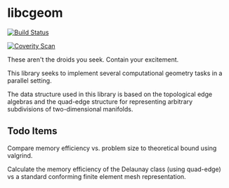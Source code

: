# libcgeom

[![Build Status](https://travis-ci.org/jdahm/libcgeom.svg?branch=master)](https://travis-ci.org/jdahm/libcgeom)

[![Coverity Scan](https://scan.coverity.com/projects/6802/badge.svg)](https://scan.coverity.com/projects/jdahm-libcgeom)

These aren't the droids you seek. Contain your excitement.

This library seeks to implement several computational geometry tasks
in a parallel setting.

The data structure used in this library is based on the topological
edge algebras and the quad-edge structure for representing arbitrary
subdivisions of two-dimensional manifolds.

## Todo Items

Compare memory efficiency vs. problem size to theoretical bound using
valgrind.

Calculate the memory efficiency of the Delaunay class (using
quad-edge) vs a standard conforming finite element mesh
representation.
